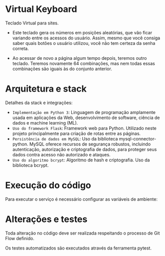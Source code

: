 # Virtual Keyboard
 
Teclado Virtual para sites.

* Este teclado gera os números em posições aleatórias, que vão ficar variando entre os acessos do usuário. Assim, mesmo que você consiga saber quais botões o usuário utilizou, você não tem certeza da senha correta.

* Ao acessar de novo a página algum tempo depois, teremos outro teclado. Teremos novamente 64 combinações, mas nem todas essas combinações são iguais às do conjunto anterior.

# Arquitetura e stack

Detalhes da stack e integrações:

- `Implementação em Python 3`: Linguagem de programação amplamente usada em aplicações da Web, desenvolvimento de software, ciência de dados e machine learning (ML).
- `Uso do framework Flask`: Framework web para Python. Utilizado neste projeto principalmente para criação de rotas entre as páginas.
- `Persistência de dados em MySQL`: Uso da biblioteca mysql-connector-python. MySQL oferece recursos de segurança robustos, incluindo autenticação, autorização e criptografia de dados, para proteger seus dados contra acesso não autorizado e ataques.
- `Uso do algoritmo bcrypt`: Algoritmo de hash e criptografia. Uso da biblioteca bcrypt.

# Execução do código

Para executar o serviço é necessário configurar as variáveis de ambiente:

# Alterações e testes

Toda alteração no código deve ser realizada respeitando o processo de Git Flow definido.

Os testes automatizados são executados através da ferramenta pytest.
